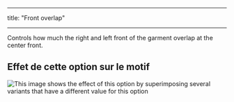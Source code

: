 - - -
title: "Front overlap"
- - -

Controls how much the right and left front of the garment overlap at the center front.

## Effet de cette option sur le motif

![This image shows the effect of this option by superimposing several variants that have a different value for this option](carlita_frontoverlap_sample.svg "Effect of this option on the pattern")
